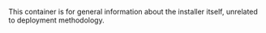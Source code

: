 This container is for general information about the installer itself, unrelated to deployment methodology.
